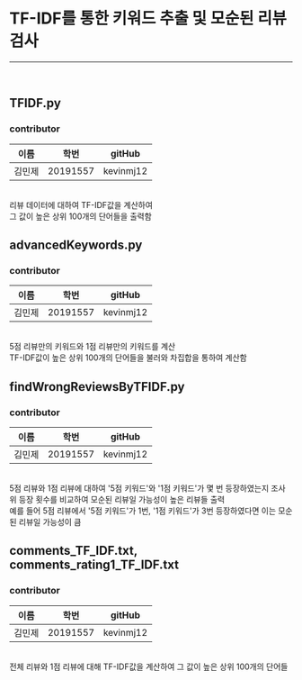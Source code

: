 # TF-IDF를 통한 키워드 추출 및 모순된 리뷰 검사


-------



<br>

## TFIDF.py
### contributor 
| 이름  | 학번       | gitHub    |
|-----|----------|-----------|
| 김민제 | 20191557 | kevinmj12 |
<br>
리뷰 데이터에 대하여 TF-IDF값을 계산하여 <br>
그 값이 높은 상위 100개의 단어들을 출력함
<br>

## advancedKeywords.py
### contributor 
| 이름  | 학번       | gitHub    |
|-----|----------|-----------|
| 김민제 | 20191557 | kevinmj12 |
<br>
5점 리뷰만의 키워드와 1점 리뷰만의 키워드를 계산 <br>
TF-IDF값이 높은 상위 100개의 단어들을 불러와 차집합을 통하여 계산함

## findWrongReviewsByTFIDF.py
### contributor 
| 이름  | 학번       | gitHub    |
|-----|----------|-----------|
| 김민제 | 20191557 | kevinmj12 |
<br>
5점 리뷰와 1점 리뷰에 대하여 '5점 키워드'와 '1점 키워드'가 몇 번 등장하였는지 조사 <br>
위 등장 횟수를 비교하여 모순된 리뷰일 가능성이 높은 리뷰들 출력<br>
예를 들어 5점 리뷰에서 '5점 키워드'가 1번, '1점 키워드'가 3번 등장하였다면 이는 모순된 리뷰일 가능성이 큼

## comments_TF_IDF.txt, comments_rating1_TF_IDF.txt
### contributor 
| 이름  | 학번       | gitHub    |
|-----|----------|-----------|
| 김민제 | 20191557 | kevinmj12 |
<br>
전체 리뷰와 1점 리뷰에 대해 TF-IDF값을 계산하여 그 값이 높은 상위 100개의 단어들
